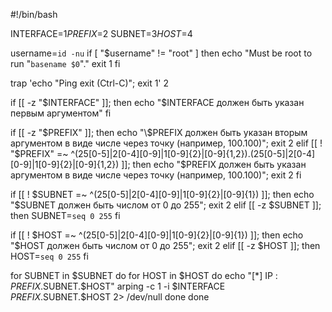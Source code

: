 #!/bin/bash

INTERFACE=$1
PREFIX=$2
SUBNET=$3
HOST=$4

username=`id -nu`
if [ "$username" != "root" ]
then
        echo "Must be root to run \"`basename $0`\"."
        exit 1
fi

trap 'echo "Ping exit (Ctrl-C)"; exit 1' 2

if [[ -z "$INTERFACE" ]]; then
   echo "\$INTERFACE должен быть указан первым аргументом"
fi

if [[ -z "$PREFIX" ]]; then
   echo "\$PREFIX должен быть указан вторым аргументом в виде числе через точку (например, 100.100)";  exit 2
elif [[ ! "$PREFIX" =~ ^(25[0-5]|2[0-4][0-9]|1[0-9]{2}|[0-9]{1,2})\.(25[0-5]|2[0-4][0-9]|1[0-9]{2}|[0-9]{1,2}) ]]; then
    echo "\$PREFIX должен быть указан аргументом в виде числе через точку (например, 100.100)"; exit 2
fi

if [[ ! $SUBNET =~ ^(25[0-5]|2[0-4][0-9]|1[0-9]{2}|[0-9]{1}) ]]; then
        echo "\$SUBNET должен быть числом от 0 до 255"; exit 2
elif [[ -z $SUBNET ]]; then
      SUBNET=`seq 0 255`
fi

if [[ ! $HOST =~ ^(25[0-5]|2[0-4][0-9]|1[0-9]{2}|[0-9]{1}) ]]; then
        echo "\$HOST должен быть числом от 0 до 255"; exit 2
elif [[ -z $HOST ]]; then
      HOST=`seq 0 255`
fi

for SUBNET in $SUBNET
do
        for HOST in $HOST
        do
                echo "[*] IP : $PREFIX.$SUBNET.$HOST"
                arping -c 1 -i $INTERFACE $PREFIX.$SUBNET.$HOST 2> /dev/null
        done
done
